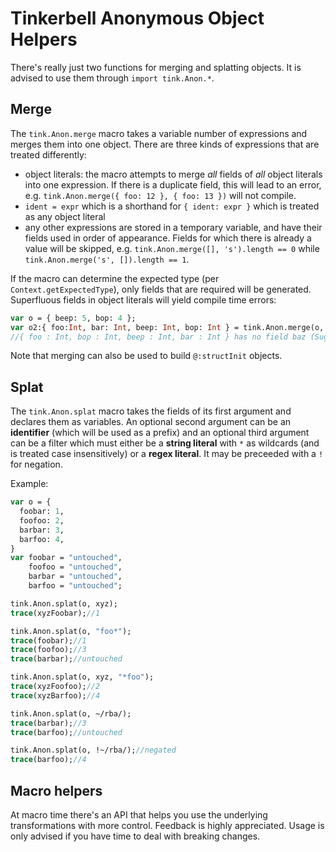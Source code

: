 # Tinkerbell Anonymous Object Helpers

There's really just two functions for merging and splatting objects. It is advised to use them through `import tink.Anon.*`.

## Merge

The `tink.Anon.merge` macro takes a variable number of expressions and merges them into one object. There are three kinds of expressions that are treated differently:

- object literals: the macro attempts to merge *all* fields of *all* object literals into one expression. If there is a duplicate field, this will lead to an error, e.g. `tink.Anon.merge({ foo: 12 }, { foo: 13 })` will not compile.
- `ident = expr` which is a shorthand for `{ ident: expr }` which is treated as any object literal
- any other expressions are stored in a temporary variable, and have their fields used in order of appearance. Fields for which there is already a value will be skipped, e.g. `tink.Anon.merge([], 's').length == 0` while `tink.Anon.merge('s', []).length == 1`.

If the macro can determine the expected type (per `Context.getExpectedType`), only fields that are required will be generated. Superfluous fields in object literals will yield compile time errors:

```haxe
var o = { beep: 5, bop: 4 };
var o2:{ foo:Int, bar: Int, beep: Int, bop: Int } = tink.Anon.merge(o, foo = 3, baz = 5);
//{ foo : Int, bop : Int, beep : Int, bar : Int } has no field baz (Suggestion: bar)
```

Note that merging can also be used to build `@:structInit` objects.

## Splat

The `tink.Anon.splat` macro takes the fields of its first argument and declares them as variables. An optional second argument can be an **identifier** (which will be used as a prefix) and an optional third argument can be a filter which must either be a **string literal** with `*` as wildcards (and is treated case insensitively) or a **regex literal**. It may be preceeded with a `!` for negation.

Example:

```haxe
var o = {
  foobar: 1,
  foofoo: 2,
  barbar: 3,
  barfoo: 4,
}
var foobar = "untouched",
    foofoo = "untouched",
    barbar = "untouched",
    barfoo = "untouched";

tink.Anon.splat(o, xyz);
trace(xyzFoobar);//1

tink.Anon.splat(o, "foo*");
trace(foobar);//1
trace(foofoo);//3
trace(barbar);//untouched

tink.Anon.splat(o, xyz, "*foo");
trace(xyzFoofoo);//2
trace(xyzBarfoo);//4

tink.Anon.splat(o, ~/rba/);
trace(barbar);//3
trace(barfoo);//untouched

tink.Anon.splat(o, !~/rba/);//negated
trace(barfoo);//4
```

## Macro helpers

At macro time there's an API that helps you use the underlying transformations with more control. Feedback is highly appreciated. Usage is only advised if you have time to deal with breaking changes.
